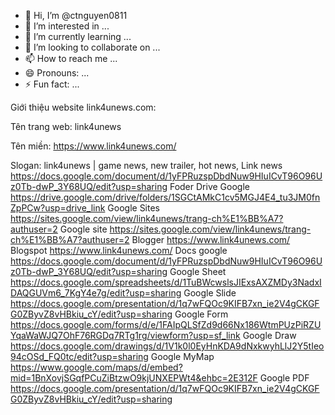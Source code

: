 - 👋 Hi, I’m @ctnguyen0811
- 👀 I’m interested in ...
- 🌱 I’m currently learning ...
- 💞️ I’m looking to collaborate on ...
- 📫 How to reach me ...
- 😄 Pronouns: ...
- ⚡ Fun fact: ...

<!---
ctnguyen0811/ctnguyen0811 is a ✨ special ✨ repository because its `README.md` (this file) appears on your GitHub profile.
You can click the Preview link to take a look at your changes.
--->
Giới thiệu website link4unews.com:

Tên trang web: link4unews

Tên miền: https://www.link4unews.com/

Slogan: link4unews | game news, new trailer, hot news, Link news
https://docs.google.com/document/d/1yFPRuzspDbdNuw9HIuICvT96O96Uz0Tb-dwP_3Y68UQ/edit?usp=sharing
Foder Drive Google
https://drive.google.com/drive/folders/1SGCtAMkC1cv5MGJ4E4_tu3JM0fnZpPCw?usp=drive_link
Google Sites
https://sites.google.com/view/link4unews/trang-ch%E1%BB%A7?authuser=2
Google site
https://sites.google.com/view/link4unews/trang-ch%E1%BB%A7?authuser=2
Blogger
https://www.link4unews.com/
Blogspot
https://www.link4unews.com/
Docs google
https://docs.google.com/document/d/1yFPRuzspDbdNuw9HIuICvT96O96Uz0Tb-dwP_3Y68UQ/edit?usp=sharing
Google Sheet
https://docs.google.com/spreadsheets/d/1TuBWcwslsJIExsAXZMDy3NadxIDAQGUVm6_7KgY4e7g/edit?usp=sharing
Google Slide
https://docs.google.com/presentation/d/1q7wFQOc9KIFB7xn_ie2V4gCKGFG0ZByvZ8vHBkiu_cY/edit?usp=sharing
Google Form
https://docs.google.com/forms/d/e/1FAIpQLSfZd9d66Nx186WtmPUzPiRZUYqaWaWJQ7OhF76RGDq7RTg1rg/viewform?usp=sf_link
Google Draw
https://docs.google.com/drawings/d/1V1k0l0EyHnKDA9dNxkwyhLlJ2Y5tIeo94cOSd_FQ0tc/edit?usp=sharing
Google MyMap
https://www.google.com/maps/d/embed?mid=1BnXovjSGqfPCuZiBtzwO9kjUNXEPWt4&ehbc=2E312F
Google PDF
https://docs.google.com/presentation/d/1q7wFQOc9KIFB7xn_ie2V4gCKGFG0ZByvZ8vHBkiu_cY/edit?usp=sharing
